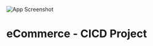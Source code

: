 
![App Screenshot](https://jdd-githup-readme-files.s3.us-east-1.amazonaws.com/cicd_images/cicd_jenkins.png)


# **eCommerce - CICD Project**
